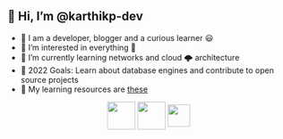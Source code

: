 ## 👋 Hi, I’m @karthikp-dev

- 👋 I am a developer, blogger and a curious learner 😃
- 👀 I’m interested in everything 🤣
- 🌱 I’m currently learning networks and cloud 🌩️ architecture
- 🎯 2022 Goals: Learn about database engines and contribute to open source projects
- 📖 My learning resources are <a href="https://www.notion.so/techkrtk/My-Dev-Blogs-Channels-cf6a36fca0354c95b67eb0c35e0d3eea" rel="nofollow" style="none">these</a>



<p align="center" dir="auto">
<a href="https://blog.karthiksai.in" rel="nofollow"><img align="center" src="https://img.icons8.com/cotton/100/000000/chrome.png" height="50" style="max-width: 100%;"></a>
<a href="https://twitter.com/techkrtk" rel="nofollow"><img align="center" src="https://img.icons8.com/cotton/100/000000/twitter.png" height="50" style="max-width: 100%;"></a>
<a href="https://www.linkedin.com/in/ksrkrishna/" rel="nofollow"><img align="center" src="https://img.icons8.com/doodle/100/000000/linkedin--v2.png" height="40" style="max-width: 100%;"></a>
</p>

